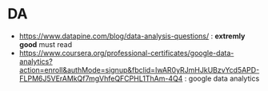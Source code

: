 # DA

- https://www.datapine.com/blog/data-analysis-questions/ : **extremly good** must read
- https://www.coursera.org/professional-certificates/google-data-analytics?action=enroll&authMode=signup&fbclid=IwAR0yRJmHJkUBzvYcd5APD-FLPM6J5VErAMkQf7mgVhfeQFCPHL1ThAm-4Q4 : google data analytics
